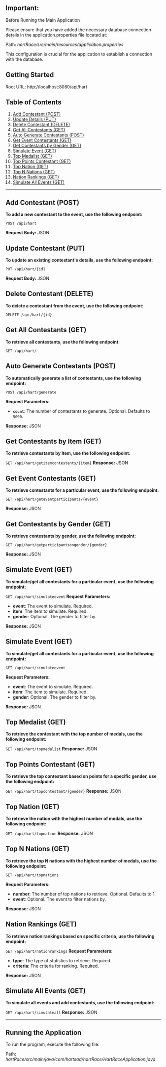 ## Important:
Before Running the Main Application

Please ensure that you have added the necessary database connection details in the application.properties file located at:

Path: *hartRace/src/main/resources/application.properties*

This configuration is crucial for the application to establish a connection with the database.

## Getting Started
Root URL: http://localhost:8080/api/hart

## Table of Contents
1. [Add Contestant (POST)](#add-contestant-post)
2. [Update Details (PUT)](#update-contestant-put)
3. [Delete Contestant (DELETE)](#delete-contestant-delete)
4. [Get All Contestants (GET)](#get-all-contestants-get)
5. [Auto Generate Contestants (POST)](#auto-generate-contestants-post)
6. [Get Event Contestants (GET)](#get-event-contestants-get)
7. [Get Contestants by Gender (GET)](#get-contestants-by-gender-get)
8. [Simulate Event (GET)](#simulate-event-get)
9. [Top Medalist (GET)](#top-medalist-get)
10. [Top Points Contestant (GET)](#top-points-contestant-get)
11. [Top Nation (GET)](#top-nation-get)
12. [Top N Nations (GET)](#top-n-nations-get)
13. [Nation Rankings (GET)](#nation-rankings-get)
14. [Simulate All Events (GET)](#simulate-all-events-get)

---

## Add Contestant (POST)

**To add a new contestant to the event, use the following endpoint:**

`POST /api/hart`

**Request Body:** JSON

## Update Contestant (PUT)

**To update an existing contestant's details, use the following endpoint:**

`PUT /api/hart/{id}`

**Request Body:** JSON

## Delete Contestant (DELETE)

**To delete a contestant from the event, use the following endpoint:**

`DELETE /api/hart/{id}`

## Get All Contestants (GET)

**To retrieve all contestants, use the following endpoint:**

`GET /api/hart/`

## Auto Generate Contestants (POST)

**To automatically generate a list of contestants, use the following endpoint:**

`POST /api/hart/generate`

**Request Parameters:**

- **`count`**: The number of contestants to generate. Optional. Defaults to `5000`.

**Response:** JSON

## Get Contestants by Item (GET)

**To retrieve contestants by item, use the following endpoint:**

`GET /api/hart/getitemcontestents/{item}`
**Response:** JSON

## Get Event Contestants (GET)

**To retrieve contestants for a particular event, use the following endpoint:**

`GET /api/hart/geteventparticipants/{event}`

**Response:** JSON

## Get Contestants by Gender (GET)

**To retrieve contestants by gender, use the following endpoint:**

`GET /api/hart/getparticipantsongender/{gender}`

**Response:** JSON

## Simulate Event (GET)

**To simulate/get all contestants for a particular event, use the following endpoint:**

`GET /api/hart/simulateevent`
**Request Parameters:**
- **event**: The event to simulate. Required.
- **item**: The item to simulate. Required.
- **gender**: Optional. The gender to filter by.

**Response:** JSON

## Simulate Event (GET)

**To simulate/get all contestants for a particular event, use the following endpoint:**

`GET /api/hart/simulateevent`

**Request Parameters:**
- **event**: The event to simulate. Required.
- **item**: The item to simulate. Required.
- **gender**: Optional. The gender to filter by.

**Response:** JSON


## Top Medalist (GET)

**To retrieve the contestant with the top number of medals, use the following endpoint:**

`GET /api/hart/topmedalist`
**Response:** JSON

## Top Points Contestant (GET)

**To retrieve the top contestant based on points for a specific gender, use the following endpoint:**

`GET /api/hart/topcontestant/{gender}`
**Response:** JSON

## Top Nation (GET)

**To retrieve the nation with the highest number of medals, use the following endpoint:**

`GET /api/hart/topnation`
**Response:** JSON

## Top N Nations (GET)

**To retrieve the top N nations with the highest number of medals, use the following endpoint:**

`GET /api/hart/topnations`

**Request Parameters:**
- **number**: The number of top nations to retrieve. Optional. Defaults to 1.
- **event**: Optional. The event to filter nations by.

**Response:** JSON

## Nation Rankings (GET)

**To retrieve nation rankings based on specific criteria, use the following endpoint:**

`GET /api/hart/nationrankings`
**Request Parameters:**
- **type**: The type of statistics to retrieve. Required.
- **criteria**: The criteria for ranking. Required.

**Response:** JSON

## Simulate All Events (GET)

**To simulate all events and add contestants, use the following endpoint:**

`GET /api/hart/simulateall`
**Response:** JSON

---

## Running the Application
To run the program, execute the following file:

Path: *hartRace/src/main/java/com/hartsad/hartRace/HartRaceApplication.java*
